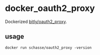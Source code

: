# docker_oauth2_proxy

Dockerized [bitly/oauth2_proxy](https://github.com/bitly/oauth2_proxy).

## usage

`docker run schasse/oauth2_proxy -version`
